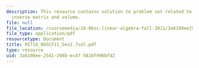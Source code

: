 ```yaml
---
description: This resource contains solution to problem set related to cramer's rule,
  inverse matrix and volume.
file: null
file_location: /coursemedia/18-06sc-linear-algebra-fall-2011/3a6198ee2541298bec4f5810f996bf42_MIT18_06SCF11_Ses2.7sol.pdf
file_type: application/pdf
resourcetype: Document
title: MIT18_06SCF11_Ses2.7sol.pdf
type: resource
uid: 3a6198ee-2541-298b-ec4f-5810f996bf42
---
```


